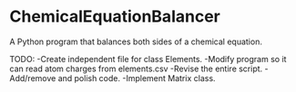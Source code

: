 # ChemicalEquationBalancer
A Python program that balances both sides of a chemical equation.

TODO:
-Create independent file for class Elements.
-Modify program so it can read atom charges from elements.csv
-Revise the entire script.
-Add/remove and polish code.
-Implement Matrix class.
